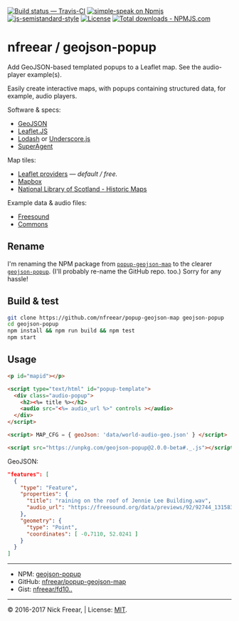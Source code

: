 
[![Build status — Travis-CI][travis-icon]][travis]
[![simple-speak on Npmjs][npm-icon]][npm]
[![js-semistandard-style][semi-icon]][semi]
[![License][license-icon]][mit]
[![Total downloads - NPMJS.com][downl-icon]][npm]


# nfreear / geojson-popup

Add GeoJSON-based templated popups to a Leaflet map. See the audio-player example(s).

Easily create interactive maps, with popups containing structured data, for example, audio players.

Software & specs:
* [GeoJSON][]
* [Leaflet.JS][]
* [Lodash][] or [Underscore.js][]
* [SuperAgent][]

Map tiles:
* [Leaflet providers][prov] — _default / free._
* [Mapbox][]
* [National Library of Scotland - Historic Maps][NLS]

Example data & audio files:
* [Freesound][]
* [Commons][]

## Rename

I'm renaming the NPM package from [`popup-geojson-map`][npm-old] to the clearer [`geojson-popup`][npm].
(I'll probably re-name the GitHub repo. too.) Sorry for any hassle!

## Build & test

```sh
git clone https://github.com/nfreear/popup-geojson-map geojson-popup
cd geojson-popup
npm install && npm run build && npm test
npm start
```

## Usage

```html
<p id="mapid"></p>

<script type="text/html" id="popup-template">
  <div class="audio-popup">
    <h2><%= title %></h2>
    <audio src="<%= audio_url %>" controls ></audio>
  </div>
</script>

<script> MAP_CFG = { geoJson: 'data/world-audio-geo.json' } </script>

<script src="https://unpkg.com/geojson-popup@2.0.0-beta#._.js"></script>
```

GeoJSON:
```json
"features": [
  {
    "type": "Feature",
    "properties": {
      "title": "raining on the roof of Jennie Lee Building.wav",
      "audio_url": "https://freesound.org/data/previews/92/92744_1315834-lq.mp3"
    },
    "geometry": {
      "type": "Point",
      "coordinates": [ -0.7110, 52.0241 ]
    }
  }
]
```


---

* NPM:    [geojson-popup][npm]
* GitHub: [nfreear/popup-geojson-map][]
* Gist:   [nfreear/fd10..][gist]

---
&copy; 2016-2017 Nick Freear, | License: [MIT][].


[MIT]: https://nfreear.mit-license.org/2016-2017 "MIT License | © 2016-2017 Nick Freear (date: 2016-09-26)"
[travis-icon]: https://travis-ci.org/nfreear/popup-geojson-map.svg
[travis]: https://travis-ci.org/nfreear/popup-geojson-map "Build status – Travis-CI"
[npm-old]: https://npmjs.com/package/popup-geojson-map
[npm]: https://npmjs.com/package/geojson-popup
[nfreear/popup-geojson-map]: https://github.com/nfreear/popup-geojson-map
[gist]: https://gist.github.com/nfreear/fd1005a2af7a8166862011b8fcb8a821 "Original JS"
[resume]: https://gist.github.com/nfreear/cceecc6e1cabdf8f8f4302aaed10923d "Resume GeoJSON"

[RFC]: https://tools.ietf.org/html/rfc7946 "The GeoJSON Format, August 2016."
[GeoJSON]: http://geojson.org/
[Leaflet.JS]: http://leafletjs.com/examples/geojson.html
[SuperAgent]: https://visionmedia.github.io/superagent/
[Superagent-X]: http://smalljs.org/ajax/superagent/
[Lodash]: https://lodash.com/
[Underscore.js]: http://underscorejs.org/
[Freesound]: https://freesound.org/search/?q=metro "Freesound search: 'metro'"
[Commons]: https://commons.wikimedia.org/wiki/Category:Audio_files_of_music
[prov]: https://leaflet-extras.github.io/leaflet-providers/preview/
  "'This page shows mini maps for all the layers available in Leaflet-providers.'"
[Mapbox]: https://www.mapbox.com/
[NLS]: http://maps.nls.uk/projects/api/ "National Library of Scotland - Historic Maps API."

[semi]: https://github.com/Flet/semistandard
[semi-icon]: https://img.shields.io/badge/code_style-semistandard-brightgreen.svg
  "Javascript coding style — 'semistandard'"
[npm-icon]: https://img.shields.io/npm/v/geojson-popup.svg "Latest version ~ on NPM"
[license-icon]: https://img.shields.io/npm/l/geojson-popup.svg
[downl-icon]: https://img.shields.io/npm/dt/geojson-popup.svg "Count of total downloads ~NPM"

[end]: //end
